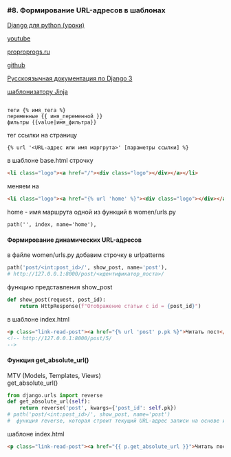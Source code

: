 ### #8. Формирование URL-адресов в шаблонах

[Django для python (уроки)](https://www.youtube.com/watch?v=FyTL1bnUx5I&list=PLA0M1Bcd0w8xO_39zZll2u1lz_Q-Mwn1F)

[youtube](https://www.youtube.com/watch?v=IrUG07namQ8&list=PLA0M1Bcd0w8xO_39zZll2u1lz_Q-Mwn1F&index=9)

[proproprogs.ru](https://proproprogs.ru/django/formirovanie-url-adresov-v-shablonah)

[github](https://github.com/selfedu-rus/django-lessons)

[Русскоязычная документация по Django 3](https://djbook.ru/rel3.0/)

[шаблонизатору Jinja](https://www.youtube.com/watch?v=cFJqMXxVNsI&list=PLA0M1Bcd0w8wfmtElObQrBbZjY6XeA06U)

~~~

теги {% имя_тега %}
переменные {{ имя_переменной }}
фильтры {{value|имя_фильтра}}

~~~

тег ссылки на страницу
~~~
{% url '<URL-адрес или имя маргрута>' [параметры ссылки] %}
~~~

в шаблоне base.html строчку

~~~ html
<li class="logo"><a href="/"><div class="logo"></div></a></li>
~~~

меняем на

~~~ html
<li class="logo"><a href="{% url 'home' %}"><div class="logo"></div></a></li>
~~~

home - имя маршрута одной из функций в women/urls.py
~~~
path('', index, name='home'),
~~~

#### Формирование динамических URL-адресов

в файле women/urls.py добавим строчку в urlpatterns
~~~ python
path('post/<int:post_id>/', show_post, name='post'),
# http://127.0.0.1:8000/post/<идентификатор_поста>/
~~~

функцию представления show_post

~~~ python
def show_post(request, post_id):
    return HttpResponse(f"Отображение статьи с id = {post_id}")
~~~

в шаблоне index.html
~~~ html
<p class="link-read-post"><a href="{% url 'post' p.pk %}">Читать пост</a></p>
<!-- http://127.0.0.1:8000/post/5/
-->
~~~


#### Функция get_absolute_url()

MTV (Models, Templates, Views)  
get_absolute_url()

~~~ python
from django.urls import reverse
def get_absolute_url(self):
    return reverse('post', kwargs={'post_id': self.pk})
# path('post/<int:post_id>/', show_post, name='post')
#  функция reverse, которая строит текущий URL-адрес записи на основе имени маршрута post и словаря параметров kwargs

~~~

шаблоне index.html
~~~ html
<p class="link-read-post"><a href="{{ p.get_absolute_url }}">Читать пост</a></p>
~~~
